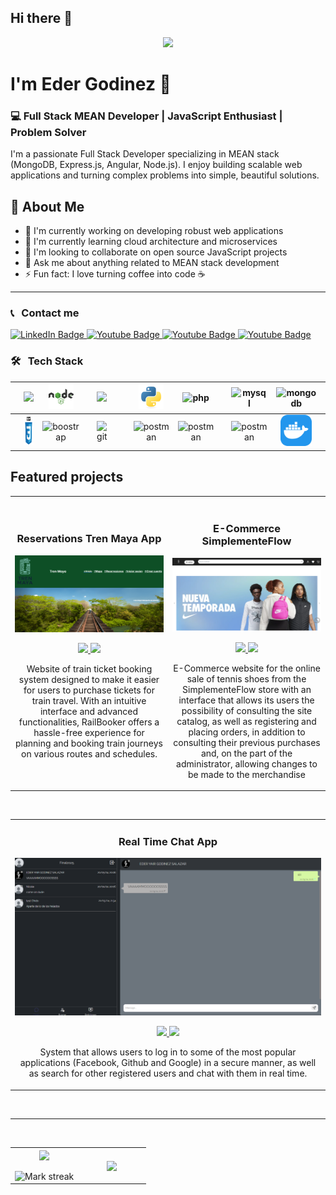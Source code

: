 ## Hi there 👋
<p align="center">
 <img src="https://readme-typing-svg.herokuapp.com/?lines=Welcome+to+my+GitHub+Profile!&center=true&width=360&height=30">
</p>


#  I'm Eder Godinez 👋

### 💻 Full Stack MEAN Developer | JavaScript Enthusiast | Problem Solver

I'm a passionate Full Stack Developer specializing in MEAN stack (MongoDB, Express.js, Angular, Node.js). I enjoy building scalable web applications and turning complex problems into simple, beautiful solutions.

## 🚀 About Me

- 🔭 I'm currently working on developing robust web applications
- 🌱 I'm currently learning cloud architecture and microservices
- 👯 I'm looking to collaborate on open source JavaScript projects
- 💬 Ask me about anything related to MEAN stack development
- ⚡ Fun fact: I love turning coffee into code ☕

<hr>

### 📞 &nbsp; Contact me

<div id="badges">
<a href="https://www.linkedin.com/in/eder-yair-godinez-salazar/">
  <img src="https://img.shields.io/badge/LinkedIn-blue?style=for-the-badge&logo=linkedin&logoColor=white" alt="LinkedIn Badge"/>
</a>
<a href="https://wa.me/3921067869?text=Hi%20Eder!%20I%20saw%20your%20GitHub%20profile%20and%20would%20like%20to%20connect">
  <img src="https://img.shields.io/badge/WhatsApp-25D366?style=for-the-badge&logo=whatsapp&logoColor=white" alt="Youtube Badge"/>
</a>
<a href="mailto:eder.godinez26@gmail.com">
  <img src="https://img.shields.io/badge/Gmail-white?style=for-the-badge&logo=gmail&logoColor=red" alt="Youtube Badge"/>
</a>
<a href="https://leetcode.com/u/EderGodinez/">
  <img src="https://img.shields.io/badge/Leetcode-black?style=for-the-badge&logo=leetcode&logoColor=yellow" alt="Youtube Badge"/>
</a>
</div>

### 🛠 &nbsp; Tech Stack

|<img src="https://raw.githubusercontent.com/devicons/devicon/master/icons/react/react-original-wordmark.svg" width=40> | <img src="https://www.vectorlogo.zone/logos/springio/springio-icon.svg" width=40> | <img src="https://raw.githubusercontent.com/devicons/devicon/master/icons/nodejs/nodejs-original-wordmark.svg" width="40"> | <img src="https://raw.githubusercontent.com/devicons/devicon/master/icons/express/express-original-wordmark.svg" width="40"> | <img src="https://www.vectorlogo.zone/logos/java/java-vertical.svg" width="40"> | <img src="https://raw.githubusercontent.com/devicons/devicon/master/icons/javascript/javascript-original.svg" width="40"> | <img src="https://github.com/LelouchFR/skill-icons/blob/main/assets/angular-auto.svg" alt="c++" width="50"> | <img src="https://raw.githubusercontent.com/devicons/devicon/master/icons/python/python-original.svg" alt="python" width="40">  | <img src="https://www.vectorlogo.zone/logos/php/php-ar21.svg" alt="php" width="40">  | <img src="https://github.com/LelouchFR/skill-icons/blob/main/assets/java-auto.svg" alt="r" width="50"> | <img src="https://www.vectorlogo.zone/logos/mysql/mysql-ar21.svg" alt="mysql" width="50"> | <img src="https://www.vectorlogo.zone/logos/mongodb/mongodb-icon.svg" alt="mongodb" width="40"> | <img src="https://www.vectorlogo.zone/logos/firebase/firebase-icon.svg" alt="firebase" width="40"> | <img src="https://www.vectorlogo.zone/logos/sqlite/sqlite-icon.svg" alt="sqlite" width="40"> | 
|:-:|:-:|:-:|:-:|:-:|:-:|:-:|:-:|:-:|:-:|:-:|:-:|:-:|:-:|
|<img src="https://raw.githubusercontent.com/devicons/devicon/master/icons/html5/html5-original-wordmark.svg" alt="html5" width="40"> | <img src="https://raw.githubusercontent.com/devicons/devicon/master/icons/css3/css3-original-wordmark.svg" alt="css3" width="45" height="45"/> | <img src="https://www.vectorlogo.zone/logos/getbootstrap/getbootstrap-icon.svg" alt="boostrap" width="40"> | <img src="https://github.com/tandpfun/skill-icons/blob/main/icons/Kafka.svg" alt="kafka" width="50"> | <img src="https://www.vectorlogo.zone/logos/git-scm/git-scm-icon.svg" alt="git" width="40"> | <img src="https://github.com/LelouchFR/skill-icons/blob/main/assets/vuejs-auto.svg" alt="heroku" width="40"> | <img src="https://raw.githubusercontent.com/devicons/devicon/master/icons/linux/linux-original.svg" alt="linux" width="40"> | <img src="https://www.vectorlogo.zone/logos/getpostman/getpostman-icon.svg" alt="postman" width="40"> | <img src="https://www.vectorlogo.zone/logos/visualstudio_code/visualstudio_code-icon.svg" alt="postman" width="40"> |  <img src="https://github.com/LelouchFR/skill-icons/blob/main/assets/nestjs-auto.svg" alt="postman" width="50"> |  <img src="https://github.com/LelouchFR/skill-icons/blob/main/assets/react-light.svg" alt="postman" width="50"> |   <img src="https://github.com/LelouchFR/skill-icons/blob/main/assets/docker.svg" alt="postman" width="50"> |   <img src="https://github.com/LelouchFR/skill-icons/blob/main/assets/fastapi.svg" alt="postman" width="50"> |  <img src="https://github.com/tandpfun/skill-icons/blob/main/icons/DotNet.svg" alt="postman" width="50"> |  <img src="https://www.vectorlogo.zone/logos/visualstudio_code/visualstudio_code-icon.svg" alt="postman" width="50"> |

## Featured projects
<table>
<tr>
<td width="50%">
<h3 align="center">Reservations Tren Maya App</h3>
<div align="center">
<a href="https://github.com/EderGodinez/TrenMaya" target="_blank"><img src="https://github.com/EderGodinez/EderGodinez/blob/main/images/tren-maya.png" width="400" alt="tren maya"></a>
<p>
<a href="https://github.com/EderGodinez/TrenMaya" target="_blank">
<img src="https://img.shields.io/badge/CÓDIGO-white?style=for-the-badge&logo=github&logoColor=black">
</a>
<a href="https://trenmaya.netlify.app/TrenMaya/Home" target="_blank">
<img src="https://img.shields.io/badge/Web-black?style=for-the-badge&logo=html5&logoColor=white">
</a>
</p>
<p>Website of train ticket booking system designed to make it easier for users to purchase tickets for train travel. With an intuitive interface and advanced functionalities, RailBooker offers a hassle-free experience for planning and booking train journeys on various routes and schedules.</p>
</div>
                                                                                      
</td>

<td width="50%">
               <br>
<h3 align="center">E-Commerce SimplementeFlow</h3>
<div align="center">                                       
<a href="https://github.com/EderGodinez/SimplementeFlow" target="_blank"><img src="https://github.com/EderGodinez/EderGodinez/blob/main/images/simplemente-flow.png" width="400" alt="simplemente flow"></a>
<br>
<p>
<a href="https://github.com/EderGodinez/SimplementeFlow" target="_blank">
<img src="https://img.shields.io/badge/CÓDIGO-white?style=for-the-badge&logo=github&logoColor=black">
</a>
<a href="https://simplemente-flow.netlify.app/SimplementeFlow/Home" target="_blank">
<img src="https://img.shields.io/badge/Web-black?style=for-the-badge&logo=html5&logoColor=white">
</a>
</p>
</p>E-Commerce website for the online sale of tennis shoes from the SimplementeFlow store with an interface that allows its users the possibility of consulting the site catalog, as well as registering and placing orders, in addition to consulting their previous purchases and, on the part of the administrator, allowing changes to be made to the merchandise</p>
</div>                                                             
</table>                                                                                 
</div>
<br>

<table>
<tr>
<td width="100%">
<h3 align="center">Real Time Chat App</h3>
<div align="center">
<a href="https://github.com/EderGodinez/ChatApp" target="_blank"><img src="https://github.com/EderGodinez/EderGodinez/blob/main/images/Real-time-chat.png" width="100%" alt="Real time chat"></a>
<p>
<a href="https://github.com/EderGodinez/ChatApp" target="_blank">
<img src="https://img.shields.io/badge/CÓDIGO-white?style=for-the-badge&logo=github&logoColor=black">
</a>
<a href="https://time-chat.netlify.app" target="_blank">
<img src="https://img.shields.io/badge/Web-black?style=for-the-badge&logo=html5&logoColor=white">
</a>
</p>
<p>System that allows users to log in to some of the most popular applications (Facebook, Github and Google) in a secure manner, as well as search for other registered users and chat with them in real time.</p>
</div>
                                                                                      
</td>       

</table>                                                                                 
</div>
<br>



<hr>
<p  align="center">                  
  <br>

  
  
  
<table border="0" align="center">
<tr border="0">
<td width="50%" align="center">
  
  <img  align="center"  src="https://github-readme-stats.vercel.app/api?username=EderGodinez&theme=cobalt&show_icons=true&count_private=true" />
  <br></br>
  <img  title="🔥 Get streak stats for your profile at git.io/streak-stats" alt="Mark streak" src="https://github-readme-streak-stats.herokuapp.com/?user=hhpr98&theme=dark&hide_border=true" />


  
</td>

<td width="50%" align="center">

  <img  align="center"  src="https://github-readme-stats.anuraghazra1.vercel.app/api/top-langs/?username=EderGodinez&theme=dark&hide_border=true&no-bg=true&no-frame=true&langs_count=10"/>
  
  </td>
</tr>
</table>

<br>
</p>  

                 
